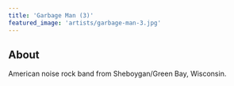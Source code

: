 ```yaml
---
title: 'Garbage Man (3)'
featured_image: 'artists/garbage-man-3.jpg'
---
```


## About

American noise rock band from Sheboygan/Green Bay, Wisconsin.
